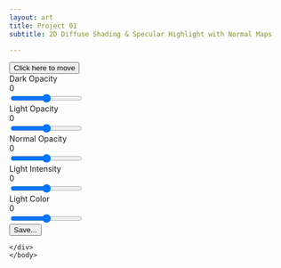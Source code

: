 ```yaml
---
layout: art
title: Project 01
subtitle: 2D Diffuse Shading & Specular Highlight with Normal Maps

---
```


<link href="/assets/css/viza656.css" rel="stylesheet" type = "text/css">
<script src="//code.jquery.com/jquery-1.10.2.js"></script>
<script src="//code.jquery.com/ui/1.11.4/jquery-ui.js"></script>

<div class="container">
    <body onmousemove="mouse_position(event)">
    <canvas id="canvas"></canvas>
    <div id="ui">
        <button id="uiheader">Click here to move </button>
        <div class="slider-name"> Dark Opacity</div>
        <div class="value">0</div>
        <input id="darkImageOpacity" class="slider" type="range" min="0" max="1" step=".001" value=".5" oninput="myFunction(this.id)"> 
            <br>
        <div class="slider-name"> Light Opacity</div>
        <div class="value">0</div>
        <input id="lightImageOpacity" class="slider" type="range" min="0" max="1" step=".001" value=".5" oninput="myFunction(this.id)">
            <br>
               <div class="slider-name"> Normal Opacity</div>
        <div class="value">0</div>
        <input id="normalImageOpacity" class="slider" type="range" min="0" max="1" step=".001" value=".5" oninput="myFunction(this.id)">
        <br>
        <div class="slider-name"> Light Intensity</div>
        <div class="value">0</div>
        <input id="lightIntensity" class="slider" type="range" min="0" max="1" step=".001" value=".5" oninput="myFunction(this.id)">
        <br>
        <div class="slider-name"> Light Color</div>
        <div class="value">0</div>
        <input id="lightColor" class="slider" type="range" min="0" max="1" step=".001" value=".5" oninput="myFunction(this.id)">
        <br>
            <button id="screenshot" type="button">Save...</button>
        
    </div>
    </body>
</div>
<!-- vertex shader -->
<script  id="vertex-shader-2d" type="x-shader/x-vertex">#version 300 es
// an attribute is an input (in) to a vertex shader.
// It will receive data from a buffer
in vec2 a_position;
in vec2 a_texCoord;

// Used to pass in the resolution of the canvas
uniform vec2 u_resolution;

// Used to pass the texture coordinates to the fragment shader
out vec2 v_texCoord;

// all shaders have a main function
void main() {

  // convert the position from pixels to 0.0 to 1.0
  vec2 zeroToOne = a_position / u_resolution;

  // convert from 0->1 to 0->2
  vec2 zeroToTwo = zeroToOne * 2.0;

  // convert from 0->2 to -1->+1 (clipspace)
  vec2 clipSpace = zeroToTwo - 1.0;

  gl_Position = vec4(clipSpace * vec2(1, -1), 0, 1);

  // pass the texCoord to the fragment shader
  // The GPU will interpolate this value between points.
  v_texCoord = a_texCoord;
}
</script>
<!-- fragment shader -->
<script  id="fragment-shader-2d" type="x-shader/x-fragment"> #version 300 es
// fragment shaders don't have a default precision so we need
// to pick one. highp is a good default. It means "high precision"
precision highp float;

// our texture
uniform sampler2D u_imageDark;
uniform sampler2D u_imageLight;
uniform sampler2D u_imageNormal;
uniform float f_darkImageOpacity;
uniform float f_lightImageOpacity;
uniform float f_normalImageOpacity;

//light
uniform vec2 u_lightPosition;

// the texCoords passed in from the vertex shader.
in vec2 v_texCoord;

// we need to declare an output for the fragment shader
out vec4 outColor;
//https://webgl2fundamentals.org/webgl/lessons/webgl-3d-lighting-point.html
void main() {
    vec4 colorDark = texture(u_imageDark, v_texCoord) * f_darkImageOpacity;
    vec4 colorLight = texture(u_imageLight, v_texCoord) * f_lightImageOpacity;
    vec4 colorNormal = texture(u_imageNormal, v_texCoord) * f_normalImageOpacity;

    vec4 fakeLight = texture(u_imageNormal, v_texCoord).g * texture(u_imageLight, v_texCoord);

  outColor = colorDark + fakeLight ;
}
</script><!--
for most samples webgl-utils only provides shader compiling/linking and
canvas resizing because why clutter the examples with code that's the same in every sample.
See https://webglfundamentals.org/webgl/lessons/webgl-boilerplate.html
and https://webglfundamentals.org/webgl/lessons/webgl-resizing-the-canvas.html
for webgl-utils, m3, m4, and webgl-lessons-ui.
-->
<script src="https://webgl2fundamentals.org/webgl/resources/m3.js"></script>
<script src="https://webgl2fundamentals.org/webgl/resources/webgl-lessons-ui.js"></script>
<script src="https://webglfundamentals.org/webgl/resources/webgl-utils.js"></script>
<script src="/assets/js/pr01.js"></script>

<!-- SliderUpdate.js-->
<script>
  function myFunction(id)
  {
     //Create variables
      var propertyToModify = id;
      var newValue =document.getElementById(id).value;
      var target =document.getElementById(id).previousElementSibling;

      //Assign value to ui
      target.innerHTML = newValue;
      //Assign value to variable for frag shader
      window[propertyToModify] = newValue;
   
      //Update Render
      updateNow();
  }
</script>

<!-- Draggable.js-->
<script>
  //TODO figure out why it needs to be a button to be dragged. Most likely has to do with z-depth?
  // Make the DIV element draggable:
dragElement(document.getElementById("ui"));

function dragElement(elmnt) {
var pos1 = 0, pos2 = 0, pos3 = 0, pos4 = 0;
if (document.getElementById(elmnt.id + "header")) {
  // if present, the header is where you move the DIV from:
  document.getElementById(elmnt.id + "header").onmousedown = dragMouseDown;
} else {
  // otherwise, move the DIV from anywhere inside the DIV:
  elmnt.onmousedown = dragMouseDown;
}

function dragMouseDown(f) {
  e = f;
  e.preventDefault();
  // get the mouse cursor position at startup:
  pos3 = e.clientX;
  pos4 = e.clientY;
  document.onmouseup = closeDragElement;
  // call a function whenever the cursor moves:
  document.onmousemove = elementDrag;
}

function elementDrag(e) {
  e = e;
  e.preventDefault();
  // calculate the new cursor position:
  pos1 = pos3 - e.clientX;
  pos2 = pos4 - e.clientY;
  pos3 = e.clientX;
  pos4 = e.clientY;
  // set the element's new position:
  elmnt.style.top = (elmnt.offsetTop - pos2) + "px";
  elmnt.style.left = (elmnt.offsetLeft - pos1) + "px";
}

function closeDragElement() {
  // stop moving when mouse button is released:
  document.onmouseup = null;
  document.onmousemove = null;
}
}
</script>

<!--SaveFile.js-->
<script>
      const elem = document.querySelector('#screenshot');
  elem.addEventListener('click', () => {
    canvas.toBlob((blob) => {
      saveBlob(blob, `screencapture-${canvas.width}x${canvas.height}.png`);
    });
  });
  const saveBlob = (function() {
    const a = document.createElement('a');
    document.body.appendChild(a);
    a.style.display = 'none';
    return function saveData(blob, fileName) {
       const url = window.URL.createObjectURL(blob);
       a.href = url;
       a.download = fileName;
       a.click();
    };
  }());

</script>

<!-- Mouse Tracking-->
<script>
  function mouse_position(e)
  {
    //https://stackoverflow.com/questions/42309715/how-to-correctly-pass-mouse-coordinates-to-webgl
    var pos = getNoPaddingNoBorderCanvasRelativeMousePosition(e, gl.canvas);
  // pos is in pixel coordinates for the canvas.
  // so convert to WebGL clip space coordinates
  const x = pos.x / gl.canvas.width  *  2 - 1;
  const y = pos.y / gl.canvas.height * -2 + 1;
     mousePosition[0] = x;
     mousePosition[1] = y;
     //console.log( mousePosition);
    updateNow();
  }
</script>